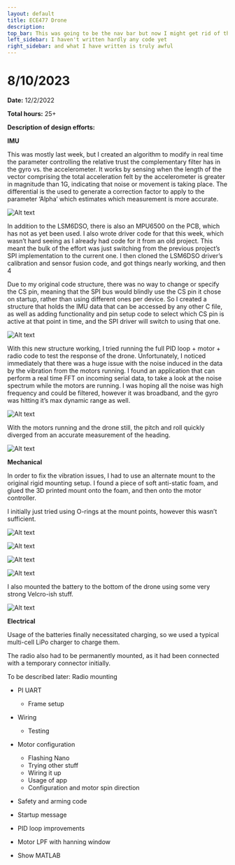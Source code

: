 ```yaml
---
layout: default
title: ECE477 Drone
description:
top_bar: This was going to be the nav bar but now I might get rid of this lol.
left_sidebar: I haven't written hardly any code yet
right_sidebar: and what I have written is truly awful
---
```

# 8/10/2023

**Date:** 12/2/2022

**Total hours:** 25+

**Description of design efforts:**

**IMU**

This was mostly last week, but I created an algorithm to modify in real time the parameter controlling the relative trust the complementary filter has in the gyro vs. the accelerometer. It works by sensing when the length of the vector comprising the total acceleration felt by the accelerometer is greater in magnitude than 1G, indicating that noise or movement is taking place. The differential is the used to generate a correction factor to apply to the parameter ‘Alpha’ which estimates which measurement is more accurate.

![Alt text](image.png "Fig. 15- 1. Source code of filter correction algorithm")

In addition to the LSM6DSO, there is also an MPU6500 on the PCB, which has not as yet been used. I also wrote driver code for that this week, which wasn’t hard seeing as I already had code for it from an old project. This meant the bulk of the effort was just switching from the previous project’s SPI implementation to the current one. I then cloned the LSM6DSO driver’s calibration and sensor fusion code, and got things nearly working, and then 4

Due to my original code structure, there was no way to change or specify the CS pin, meaning that the SPI bus would blindly use the CS pin it chose on startup, rather than using different ones per device. So I created a structure that holds the IMU data that can be accessed by any other C file, as well as adding functionality and pin setup code to select which CS pin is active at that point in time, and the SPI driver will switch to using that one.

![Alt text](image-1.png "Fig. 15- 2. SPI bus selection")

With this new structure working, I tried running the full PID loop + motor + radio code to test the response of the drone. Unfortunately, I noticed immediately that there was a huge issue with the noise induced in the data by the vibration from the motors running. 
I found an application that can perform a real time FFT on incoming serial data, to take a look at the noise spectrum while the motors are running. I was hoping all the noise was high frequency and could be filtered, however it was broadband, and the gyro was hitting it’s max dynamic range as well. 

![Alt text](image-2.png "Fig. 15- 3. Serial Spectrogram")

With the motors running and the drone still, the pitch and roll quickly diverged from an accurate measurement of the heading.

![Alt text](image-3.png "Fig. 15- 4. Very messed up gyro readings")

**Mechanical**

In order to fix the vibration issues, I had to use an alternate mount to the original rigid mounting setup. I found a piece of soft anti-static foam, and glued the 3D printed mount onto the foam, and then onto the motor controller.

I initially just tried using O-rings at the mount points, however this wasn’t sufficient. 

![Alt text](image-4.png "Fig. 15- 5. Trying to use O-rings to damped vibration")

![Alt text](image-5.png "Fig. 15- 6. Trying out foam")

![Alt text](image-6.png "Fig. 15- 7. Foam sized properly")

![Alt text](image-7.png "Fig. 15- 8. Trying foam and rubber mounts")

I also mounted the battery to the bottom of the drone using some very strong Velcro-ish stuff. 

![Alt text](image-8.png "Fig. 15- 9. Battery mounted")

**Electrical**

Usage of the batteries finally necessitated charging, so we used a typical multi-cell LiPo charger to charge them.

The radio also had to be permanently mounted, as it had been connected with a temporary connector initially.	

To be described later:
Radio mounting

	
- PI UART
	- Frame setup
- Wiring
	- Testing

- Motor configuration
	- Flashing Nano
	- Trying other stuff
	- Wiring it up
	- Usage of app
	- Configuration and motor spin direction
- Safety and arming code
- Startup message
- PID loop improvements
- Motor LPF with hanning window
- Show MATLAB
